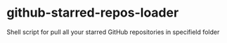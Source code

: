 # github-starred-repos-loader
Shell script for pull all your starred GitHub repositories in specifield folder
